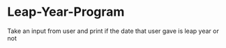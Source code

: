 # Leap-Year-Program
Take an input from user and print if the date that user gave is leap year or not
